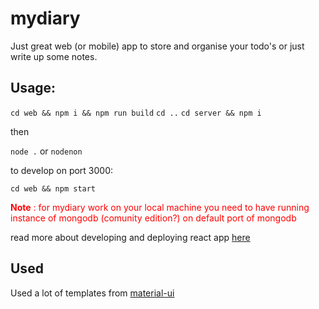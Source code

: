 # mydiary

Just great web (or mobile) app to store and organise your todo's or just write up some notes.


## Usage:

`cd web && npm i && npm run build`
`cd ..`
`cd server && npm i`

then

`node .` or `nodenon`

to develop on port 3000:

`cd web && npm start`

<span style="color:red">
<b>Note</b> : for mydiary work on your local machine you need to have running instance of mongodb (comunity edition?) on default port of mongodb
</span>

read more about developing and deploying react app [here](https://github.com/facebook/create-react-app)

## Used 

Used a lot of templates from [material-ui](https://material-ui.com/getting-started/templates/)
